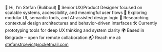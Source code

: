 👋 Hi, I’m Stefan (Buliboul)
🎯 Senior UX/Product Designer focused on scalable systems, accessibility, and meaningful user flows
🧩 Exploring modular UI, semantic tools, and AI-assisted design logic
🔬 Researching contextual design architectures and behavior-driven interfaces
🛠 Currently prototyping tools for deep UX thinking and system clarity
🌍 Based in Belgrade – open for remote collaboration
📬 Reach me at: stefanstrcevic@rocketmail.com

